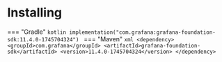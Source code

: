 # Installing

=== "Gradle"
    ```kotlin
    implementation("com.grafana:grafana-foundation-sdk:11.4.0-1745704324")
    ```
=== "Maven"
    ```xml
    <dependency>
        <groupId>com.grafana</groupId>
        <artifactId>grafana-foundation-sdk</artifactId>
        <version>11.4.0-1745704324</version>
    </dependency>
    ```
